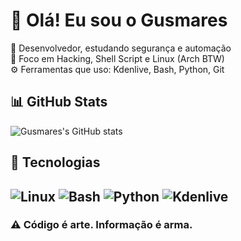 
# 👋 Olá! Eu sou o Gusmares

🎯 Desenvolvedor, estudando segurança e automação  
🧠 Foco em Hacking, Shell Script e Linux (Arch BTW)  
⚙️ Ferramentas que uso: Kdenlive, Bash, Python, Git


## 📊 GitHub Stats
![Gusmares's GitHub stats](https://github-readme-stats.vercel.app/api?username=Gusmares&show_icons=true&theme=radical)

## 🚀 Tecnologias
![Linux](https://img.shields.io/badge/Linux-000?style=for-the-badge&logo=linux)
![Bash](https://img.shields.io/badge/Bash-121011?style=for-the-badge&logo=gnu-bash)
![Python](https://img.shields.io/badge/Python-3670A0?style=for-the-badge&logo=python&logoColor=ffdd54)
![Kdenlive](https://img.shields.io/badge/Kdenlive-1D99F3?style=flat&logo=kdenlive&logoColor=white)
---

### ⚠️ Código é arte. Informação é arma.



